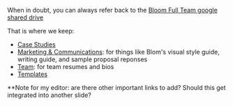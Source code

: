 When in doubt, you can always refer back to the [Bloom Full Team google shared drive](https://drive.google.com/drive/u/0/folders/0AOJVzBlrgkPcUk9PVA)

That is where we keep: 
- [Case Studies](https://drive.google.com/drive/folders/1TLBBLS_gLHOwbdY6HmFEAmhaW9AS-asI?usp=sharing)
- [Marketing & Communications](https://drive.google.com/drive/folders/1CpFv0REjol60RMnmlus3sub1U9QbLCsl?usp=sharing): for things like Blom's visual style guide, writing guide, and sample proposal reponses
- [Team](https://drive.google.com/drive/folders/1ifDUZX6Tq3CBvV03-49yNVeSIFG3QC9S?usp=sharing): for team resumes and bios
- [Templates](https://drive.google.com/drive/folders/1ba-TApkKF7hLt5K0PCqjVVwX9UJERQMD?usp=sharing)


**Note for my editor: are there other important links to add? Should this get integrated into another slide? 
